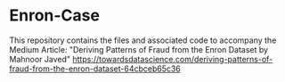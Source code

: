 # Enron-Case
This repository contains the files and associated code to accompany the Medium Article:
"Deriving Patterns of Fraud from the Enron Dataset by Mahnoor Javed" 
https://towardsdatascience.com/deriving-patterns-of-fraud-from-the-enron-dataset-64cbceb65c36
